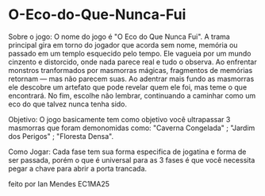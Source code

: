 # O-Eco-do-Que-Nunca-Fui

Sobre o jogo: O nome do jogo é "O Eco do Que Nunca Fui". A trama principal gira em torno do jogador que acorda sem nome, memória ou passado em um templo esquecido pelo tempo. Ele vagueia por um mundo cinzento e distorcido, onde nada parece real e tudo o observa. Ao enfrentar monstros tranformados por masmorras mágicas, fragmentos de memórias retornam — mas não parecem suas. Ao adentrar mais fundo as masmorras ele descobre um artefato que pode revelar quem ele foi, mas teme o que encontrará. No fim, escolhe não lembrar, continuando a caminhar como um eco do que talvez nunca tenha sido.

Objetivo: O jogo basicamente tem como objetivo você ultrapassar 3 masmorras que foram demonomidas como: "Caverna Congelada" ; "Jardim dos Perigos" ; "Floresta Densa".

Como Jogar: Cada fase tem sua forma especifica de jogatina e forma de ser passada, porém o que é universal para as 3 fases é que você necessita pegar a chave para abrir a porta trancada.

feito por Ian Mendes EC1MA25
